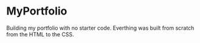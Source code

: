 # MyPortfolio
Building my portfolio with no starter code. Everthing was built from scratch from the HTML
to the CSS.